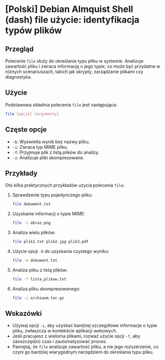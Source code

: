 # [Polski] Debian Almquist Shell (dash) file użycie: identyfikacja typów plików

## Przegląd
Polecenie `file` służy do określania typu pliku w systemie. Analizuje zawartość pliku i zwraca informację o jego typie, co może być przydatne w różnych scenariuszach, takich jak skrypty, zarządzanie plikami czy diagnostyka.

## Użycie
Podstawowa składnia polecenia `file` jest następująca:

```bash
file [opcje] [argumenty]
```

## Częste opcje
- `-b`: Wyświetla wynik bez nazwy pliku.
- `-i`: Zwraca typ MIME pliku.
- `-f`: Przyjmuje plik z listą plików do analizy.
- `-z`: Analizuje pliki skompresowane.

## Przykłady
Oto kilka praktycznych przykładów użycia polecenia `file`:

1. Sprawdzenie typu pojedynczego pliku:
   ```bash
   file dokument.txt
   ```

2. Uzyskanie informacji o typie MIME:
   ```bash
   file -i obraz.png
   ```

3. Analiza wielu plików:
   ```bash
   file plik1.txt plik2.jpg plik3.pdf
   ```

4. Użycie opcji `-b` do uzyskania czystego wyniku:
   ```bash
   file -b dokument.txt
   ```

5. Analiza pliku z listą plików:
   ```bash
   file -f lista_plikow.txt
   ```

6. Analiza pliku skompresowanego:
   ```bash
   file -z archiwum.tar.gz
   ```

## Wskazówki
- Używaj opcji `-i`, aby uzyskać bardziej szczegółowe informacje o typie pliku, zwłaszcza w kontekście aplikacji webowych.
- Jeśli pracujesz z wieloma plikami, rozważ użycie opcji `-f`, aby zaoszczędzić czas i zautomatyzować proces.
- Pamiętaj, że `file` analizuje zawartość pliku, a nie jego rozszerzenie, co czyni go bardziej wiarygodnym narzędziem do określania typu pliku.